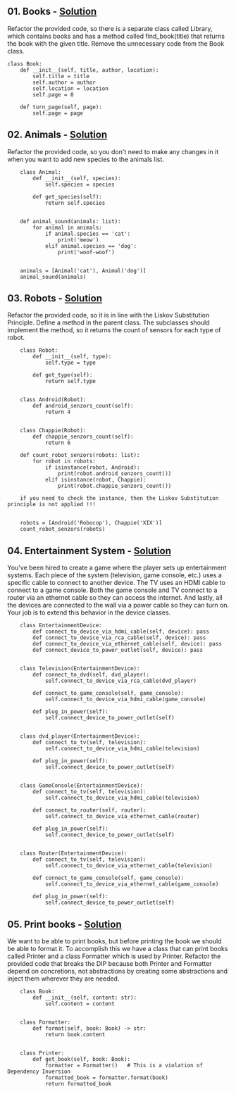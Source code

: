 ## **01. Books -** [Solution](https://github.com/elenaborisova/Python-OOP/blob/main/13.%20SOLID%20-%20Lab/01_books.py)
Refactor the provided code, so there is a separate class called Library, which contains books and has a method
called find_book(title) that returns the book with the given title. Remove the unnecessary code from the
Book class.
    
    
    class Book:
        def __init__(self, title, author, location):
            self.title = title
            self.author = author
            self.location = location
            self.page = 0

        def turn_page(self, page):
            self.page = page
    



## **02. Animals -** [Solution](https://github.com/elenaborisova/Python-OOP/blob/main/13.%20SOLID%20-%20Lab/02_animals.py)
Refactor the provided code, so you don't need to make any changes in it when you want to add new species to the
animals list.

        class Animal:
            def __init__(self, species):
                self.species = species

            def get_species(self):
                return self.species


        def animal_sound(animals: list):
            for animal in animals:
                if animal.species == 'cat':
                    print('meow')
                elif animal.species == 'dog':
                    print('woof-woof')


        animals = [Animal('cat'), Animal('dog')]
        animal_sound(animals)



## **03. Robots -** [Solution](https://github.com/elenaborisova/Python-OOP/blob/main/13.%20SOLID%20-%20Lab/03_robots.py)
Refactor the provided code, so it is in line with the Liskov Substitution Principle. Define a method in the parent
class. The subclasses should implement the method, so it returns the count of sensors for each type of robot.

        class Robot:
            def __init__(self, type):
                self.type = type

            def get_type(self):
                return self.type


        class Android(Robot):
            def android_senzors_count(self):
                return 4


        class Chappie(Robot):
            def chappie_senzors_count(self):
                return 6

        def count_robot_senzors(robots: list):
            for robot in robots:
                if isinstance(robot, Android):
                    print(robot.android_senzors_count())
                elif isinstance(robot, Chappie):
                    print(robot.chappie_senzors_count())

        if you need to check the instance, then the Liskov Substitution principle is not applied !!!


        robots = [Android('Robocop'), Chappie('XIX')]
        count_robot_senzors(robots)



## **04. Entertainment System -** [Solution](https://github.com/elenaborisova/Python-OOP/blob/main/13.%20SOLID%20-%20Lab/04_entertainment_systems.py)
You've been hired to create a game where the player sets up entertainment systems. Each piece of the system
(television, game console, etc.) uses a specific cable to connect to another device. The TV uses an HDMI cable to
connect to a game console. Both the game console and TV connect to a router via an ethernet cable so they can
access the internet. And lastly, all the devices are connected to the wall via a power cable so they can turn on. Your
job is to extend this behavior in the device classes.

        class EntertainmentDevice:
            def connect_to_device_via_hdmi_cable(self, device): pass
            def connect_to_device_via_rca_cable(self, device): pass
            def connect_to_device_via_ethernet_cable(self, device): pass
            def connect_device_to_power_outlet(self, device): pass


        class Television(EntertainmentDevice):
            def connect_to_dvd(self, dvd_player):
                self.connect_to_device_via_rca_cable(dvd_player)

            def connect_to_game_console(self, game_console):
                self.connect_to_device_via_hdmi_cable(game_console)

            def plug_in_power(self):
                self.connect_device_to_power_outlet(self)


        class dvd_player(EntertainmentDevice):
            def connect_to_tv(self, television):
                self.connect_to_device_via_hdmi_cable(television)

            def plug_in_power(self):
                self.connect_device_to_power_outlet(self)


        class GameConsole(EntertainmentDevice):
            def connect_to_tv(self, television):
                self.connect_to_device_via_hdmi_cable(television)

            def connect_to_router(self, router):
                self.connect_to_device_via_ethernet_cable(router)

            def plug_in_power(self):
                self.connect_device_to_power_outlet(self)


        class Router(EntertainmentDevice):
            def connect_to_tv(self, television):
                self.connect_to_device_via_ethernet_cable(television)

            def connect_to_game_console(self, game_console):
                self.connect_to_device_via_ethernet_cable(game_console)

            def plug_in_power(self):
                self.connect_device_to_power_outlet(self)





## **05. Print books -** [Solution](https://github.com/elenaborisova/Python-OOP/blob/main/13.%20SOLID%20-%20Lab/05_print_books.py)
We want to be able to print books, but before printing the book we should be able to format it. To accomplish this
we have a class that can print books called Printer and a class Formatter which is used by Printer. Refactor the
provided code that breaks the DIP because both Printer and Formatter depend on concretions, not abstractions by
creating some abstractions and inject them wherever they are needed.

        class Book:
            def __init__(self, content: str):
                self.content = content


        class Formatter:
            def format(self, book: Book) -> str:
                return book.content


        class Printer:
            def get_book(self, book: Book):
                formatter = Formatter()   # This is a violation of Dependency Inversion
                formatted_book = formatter.format(book)
                return formatted_book

